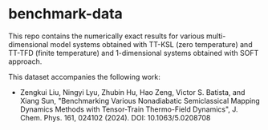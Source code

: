 # benchmark-data
This repo contains the numerically exact results for various multi-dimensional model systems obtained with TT-KSL (zero temperature) and TT-TFD (finite temperature) and 1-dimensional systems obtained with SOFT approach.

This dataset accompanies the following work:

* Zengkui Liu, Ningyi Lyu, Zhubin Hu, Hao Zeng, Victor S. Batista, and Xiang Sun, "Benchmarking Various Nonadiabatic Semiclassical Mapping Dynamics Methods with Tensor-Train Thermo-Field Dynamics", J. Chem. Phys. 161, 024102 (2024). DOI: 10.1063/5.0208708

